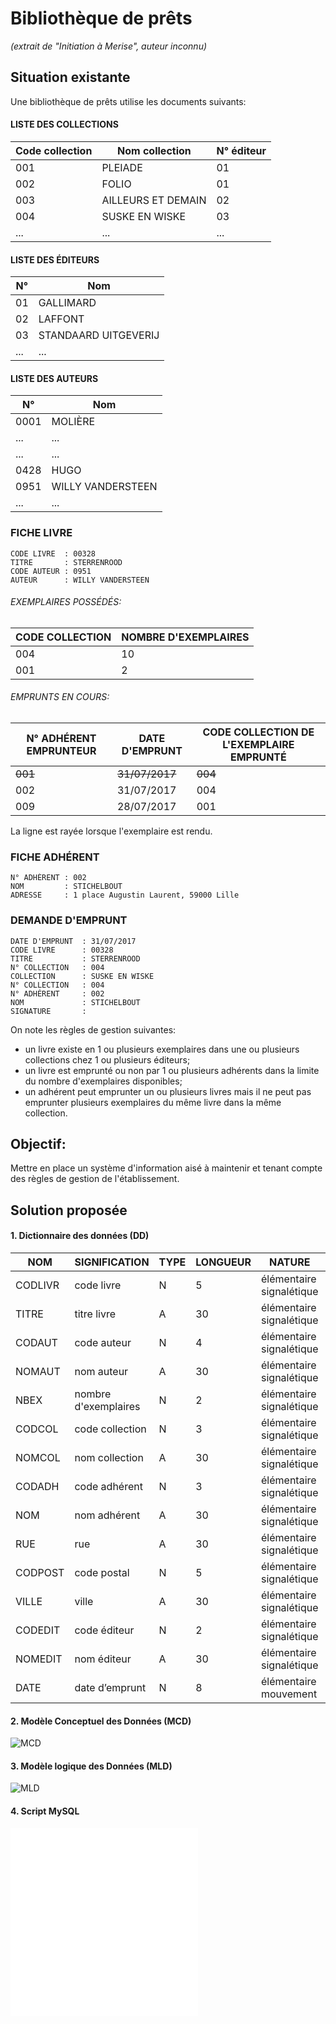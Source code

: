 ﻿# Bibliothèque de prêts 
_(extrait de "Initiation à Merise", auteur inconnu)_

## Situation existante
Une bibliothèque de prêts utilise les documents suivants:

#### LISTE DES COLLECTIONS

Code collection | Nom collection | N° éditeur 
--- | --- | ---  
001 | PLEIADE | 01 
002 | FOLIO | 01 
003 | AILLEURS ET DEMAIN | 02 
004 | SUSKE EN WISKE | 03 
... | ... | ...  

#### LISTE DES ÉDITEURS 

N° | Nom 
--- | ---   
01 | GALLIMARD 
02 | LAFFONT 
03 | STANDAARD UITGEVERIJ 
... | ...   

#### LISTE DES AUTEURS

N° | Nom 
--- | ---   
0001 | MOLIÈRE 
... | ...   
... | ...   
0428 | HUGO 
0951 | WILLY VANDERSTEEN 
... | ...   

### FICHE LIVRE

```
CODE LIVRE  : 00328
TITRE       : STERRENROOD 
CODE AUTEUR : 0951
AUTEUR      : WILLY VANDERSTEEN
```

###### EXEMPLAIRES POSSÉDÉS:

| CODE COLLECTION | NOMBRE D'EXEMPLAIRES |
| --- | --- |
| 004 | 10 |
| 001 | 2 |


###### EMPRUNTS EN COURS:

|N° ADHÉRENT EMPRUNTEUR | DATE D'EMPRUNT | CODE COLLECTION DE L'EXEMPLAIRE EMPRUNTÉ
|--- | --- | ---   
|~~001~~ | ~~31/07/2017~~ | ~~004~~
|002 | 31/07/2017 | 004
|009 | 28/07/2017 | 001

La ligne est rayée lorsque l'exemplaire est rendu.

### FICHE ADHÉRENT

```
N° ADHÉRENT : 002
NOM         : STICHELBOUT 
ADRESSE     : 1 place Augustin Laurent, 59000 Lille 
```

### DEMANDE D'EMPRUNT

```
DATE D'EMPRUNT  : 31/07/2017
CODE LIVRE      : 00328
TITRE           : STERRENROOD 
N° COLLECTION   : 004
COLLECTION      : SUSKE EN WISKE
N° COLLECTION   : 004
N° ADHÉRENT     : 002
NOM             : STICHELBOUT 
SIGNATURE       :  
```

On note les règles de gestion suivantes: 

- un livre existe en 1 ou plusieurs exemplaires dans une ou plusieurs collections chez 1 ou plusieurs éditeurs; 
- un livre est emprunté ou non par 1 ou plusieurs adhérents dans la limite du nombre d'exemplaires disponibles; 
- un adhérent peut emprunter un ou plusieurs livres mais il ne peut pas emprunter plusieurs exemplaires du même livre dans la même collection.


## Objectif: 
Mettre en place un système d'information aisé à maintenir et tenant compte des règles de gestion de l'établissement.

## Solution proposée

#### 1. Dictionnaire des données (DD)

NOM	 | 	SIGNIFICATION	 | 	TYPE 	 | 	LONGUEUR	 | 	NATURE	 | 	INTÉGRITÉ
---	 | 	---	 | 	---	 | 	---	 | 	---	 | 	---	 
CODLIVR	 | 	code livre	 | 	N	 | 	5	 | 	élémentaire   signalétique 	 | 	
TITRE	 | 	titre livre	 | 	A	 | 	30	 | 	élémentaire   signalétique	 | 	
CODAUT	 | 	code auteur	 | 	N	 | 	4	 | 	élémentaire   signalétique	 | 	
NOMAUT	 | 	nom auteur	 | 	A	 | 	30	 | 	élémentaire   signalétique	 | 	
NBEX	 | 	nombre d'exemplaires	 | 	N	 | 	2	 | 	élémentaire   signalétique	 | 	entier > 0
CODCOL	 | 	code collection	 | 	N	 | 	3	 | 	élémentaire   signalétique	 | 	
NOMCOL	 | 	nom collection	 | 	A	 | 	30	 | 	élémentaire   signalétique	 | 	
CODADH	 | 	code adhérent	 | 	N	 | 	3	 | 	élémentaire   signalétique	 | 	
NOM	 | 	nom adhérent	 | 	A	 | 	30	 | 	élémentaire   signalétique	 | 	
RUE	 | 	rue 	 | 	A	 | 	30	 | 	élémentaire   signalétique	 | 	
CODPOST	 | 	code postal	 | 	N	 | 	5	 | 	élémentaire	signalétique | 	
VILLE	 | 	ville  | 	A	 | 	30	 | 	élémentaire   signalétique	 | 	
CODEDIT	 | 	code éditeur	 | 	N	 | 	2	 | 	élémentaire   signalétique	 | 	
NOMEDIT	 | 	nom éditeur	 | 	A	 | 	30	 | 	élémentaire   signalétique 	 | 	
DATE	 | 	date d’emprunt	 | 	N	 | 	8	 | 	élémentaire   mouvement	 | 	date plausible

#### 2. Modèle Conceptuel des Données (MCD)
![MCD](/images/MCD.jpg)

#### 3. Modèle logique des Données (MLD)
![MLD](/images/MLD.jpg)

#### 4. Script MySQL
![MySQL](/scripts/script.sql)
![MySQL](/scripts/script.txt)
